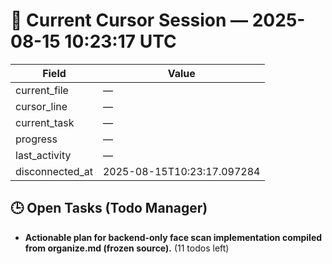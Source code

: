 # 📝 Current Cursor Session — 2025-08-15 10:23:17 UTC

| Field | Value |
|-------|-------|
| current_file | — |
| cursor_line | — |
| current_task | — |
| progress | — |
| last_activity | — |
| disconnected_at | 2025-08-15T10:23:17.097284 |

## 🕒 Open Tasks (Todo Manager)
- **Actionable plan for backend-only face scan implementation compiled from organize.md (frozen source).** (11 todos left)
